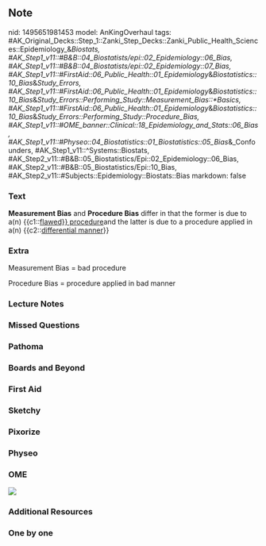 ## Note
nid: 1495651981453
model: AnKingOverhaul
tags: #AK_Original_Decks::Step_1::Zanki_Step_Decks::Zanki_Public_Health_Sciences::Epidemiology_&_Biostats, #AK_Step1_v11::#B&B::04_Biostatists/epi::02_Epidemiology::06_Bias, #AK_Step1_v11::#B&B::04_Biostatists/epi::02_Epidemiology::07_Bias, #AK_Step1_v11::#FirstAid::06_Public_Health::01_Epidemiology_&_Biostatistics::10_Bias_&_Study_Errors, #AK_Step1_v11::#FirstAid::06_Public_Health::01_Epidemiology_&_Biostatistics::10_Bias_&_Study_Errors::Performing_Study::Measurement_Bias::*Basics, #AK_Step1_v11::#FirstAid::06_Public_Health::01_Epidemiology_&_Biostatistics::10_Bias_&_Study_Errors::Performing_Study::Procedure_Bias, #AK_Step1_v11::#OME_banner::Clinical::18_Epidemiology_and_Stats::06_Bias, #AK_Step1_v11::#Physeo::04_Biostatistics::01_Biostatistics::05_Bias_&_Confounders, #AK_Step1_v11::^Systems::Biostats, #AK_Step2_v11::#B&B::05_Biostatistics/Epi::02_Epidemiology::06_Bias, #AK_Step2_v11::#B&B::05_Biostatistics/Epi::10_Bias, #AK_Step2_v11::#Subjects::Epidemiology::Biostats::Bias
markdown: false

### Text
<b>Measurement Bias</b> and <b>Procedure Bias</b> differ in that
the former is due to a(n) {{c1::<u>flawed}} procedure</u>and the
latter is due to a procedure applied in a(n) {{c2::<u>differential
manner</u>}}

### Extra
Measurement Bias = bad procedure
<div>
  Procedure Bias = procedure applied in bad manner
</div>

### Lecture Notes


### Missed Questions


### Pathoma


### Boards and Beyond


### First Aid


### Sketchy


### Pixorize


### Physeo


### OME
<div class="ome-widget">
  <a href=
  "https://onlinemeded.org/spa/epidemiology-and-stats/bias/acquire?ref=anki">
  <img src="_OME_AnkiFlashcards_Lesson_5.png"></a>
</div>

### Additional Resources


### One by one

